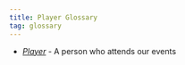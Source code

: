 ```yaml
---
title: Player Glossary
tag: glossary
---
```

* *[Player](IFSeO-7cSU6zi47OBk96_A)* - A person who attends our events
